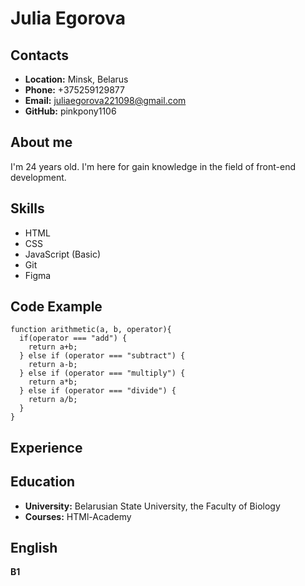 # Julia Egorova 
## Contacts 
* **Location:** Minsk, Belarus
* **Phone:** +375259129877
* **Email:** juliaegorova221098@gmail.com
* **GitHub:** pinkpony1106
## About me
I'm  24 years old. I'm here for gain knowledge in the field of front-end development.
## Skills
* HTML
* CSS
* JavaScript (Basic)
* Git
* Figma
## Code Example
```
function arithmetic(a, b, operator){
  if(operator === "add") {
    return a+b;
  } else if (operator === "subtract") {
    return a-b;
  } else if (operator === "multiply") {
    return a*b;
  } else if (operator === "divide") {
    return a/b;
  }
}
```
## Experience
## Education 
* **University:** Belarusian State University, the Faculty of Biology
* **Courses:** HTMl-Academy
## English 
**B1**
